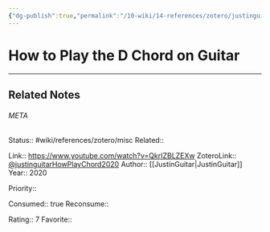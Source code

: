 ```yaml
---
{"dg-publish":true,"permalink":"/10-wiki/14-references/zotero/justinguitar-how-play-chord2020/","tags":["wiki/courses/guitar"]}
---
```


# How to Play the D Chord on Guitar
---

## Related Notes




###### META
Status:: #wiki/references/zotero/misc
Related:: 

Link:: https://www.youtube.com/watch?v=QkrIZBLZEXw
ZoteroLink:: [@justinguitarHowPlayChord2020](zotero://select/items/@justinguitarHowPlayChord2020)
Author:: [[JustinGuitar\|JustinGuitar]]
Year:: 2020

Priority:: 

Consumed:: true
Reconsume:: 

Rating:: 7
Favorite:: 
